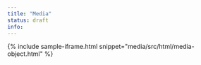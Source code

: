 ```yaml
---
title: "Media"
status: draft
info: 
---
```


{% include sample-iframe.html snippet="media/src/html/media-object.html" %}